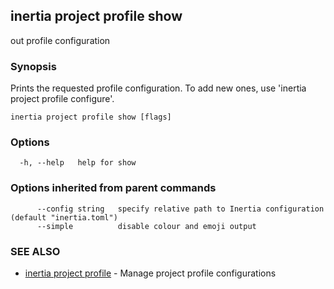 ## inertia project profile show

out profile configuration

### Synopsis

Prints the requested profile configuration. To add new ones, use
'inertia project profile configure'.

```
inertia project profile show [flags]
```

### Options

```
  -h, --help   help for show
```

### Options inherited from parent commands

```
      --config string   specify relative path to Inertia configuration (default "inertia.toml")
      --simple          disable colour and emoji output
```

### SEE ALSO

* [inertia project profile](inertia_project_profile.md)	 - Manage project profile configurations

